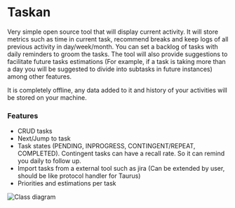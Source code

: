 # Taskan
Very simple open source tool that will display current activity. It will store metrics such as time in current task, recommend breaks and keep logs of all previous activity in day/week/month. You can set a backlog of tasks with daily reminders to groom the tasks. The tool will also provide suggestions to facilitate future tasks estimations (For example, if a task is taking more than a day you will be suggested to divide into subtasks in future instances) among other features.  

It is completely offline, any data added to it and history of your activities will be stored on your machine.

### Features
- CRUD tasks
- Next/Jump to task
- Task states (PENDING, INPROGRESS, CONTINGENT/REPEAT, COMPLETED).   Contingent tasks can have a recall rate. So it can remind you daily to follow up.
- Import tasks from a external tool such as jira (Can be extended by user, should be like protocol handler for Taurus)
- Priorities and estimations per task

![Class diagram](http://www.plantuml.com/plantuml/png/XL7DRi8m3BxdANpS3dq3X9W0JKXCI8ETaKajgCWFIjnfgEFTbwHDLJgqdMf_zlVJUEOP7TTQ2QdGUzXUFPEUMyFEAaMkWtVepuq0UFrOBQ0gG-NPWK5DNLcIbwwwS6LDG1R81D8HndvV8hThoBKVRQuhpvEeFZ-XET8KJW6mxYfksRcVDV-v1euWK-l4sLql14rqsCnVrk7xldpRx9Rtkl4NPMH3CymoXIFn_e3ohEpnwJcC8ff0MJj7XXDuJq6bzXmgBs8EF8HyA1bQjvM-MCVaaa-JXxSXNraiMu4WdbDkjfdvItBvzLZoOAq2Zv_KYGqi4Z0Kpnf2YF7XeIYceqSIzorq2mbkctog3FMN4Fq3JBwBOlXREK8UvFvne43xOzfpPsJAMgiV)
